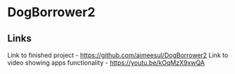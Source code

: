 # DogBorrower2
## Links
Link to finished project - https://github.com/aimeesul/DogBorrower2
Link to video showing apps functionality - https://youtu.be/kOqMzX9xwQA
